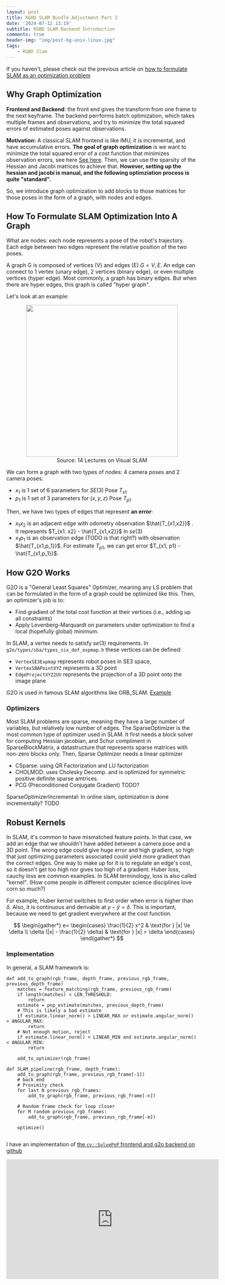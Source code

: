 ```yaml
---
layout: post
title: RGBD SLAM Bundle Adjustment Part 2
date: '2024-07-12 13:19'
subtitle: RGBD SLAM Backend Introduction
comments: true
header-img: "img/post-bg-unix-linux.jpg"
tags:
    - RGBD Slam
---
```


If you haven't, please check out the previous article on [how to formulate SLAM as an optimization problem](./2024-07-11-rgbd-slam-bundle-adjustment.markdown)

## Why Graph Optimization

**Frontend and Backend**: the front end gives the transform from one frame to the next keyframe. The backend perrforms batch optimization, which takes multiple frames and observations, and try to minimize the total squared errors of estimated poses against observations.

**Motivation:** A classical SLAM frontend is like IMU, it is incremental, and have accumulative errors.  **The goal of graph optimization** is we want to minimize the total squared error of a cost function that minimizes observation errors, see here [See here](./2024-07-11-rgbd-slam-bundle-adjustment.markdown). Then, we can use the sparsity of the Hessian and Jacobi matrices to achieve that. **However, setting up the hessian and jacobi is manual, and the following optimziation process is quite "standard".**

So, we introduce graph optimization to add blocks to those matrices for those poses in the form of a graph, with nodes and edges.

## How To Formulate SLAM Optimization Into A Graph

What are nodes: each node represents a pose of the robot's trajectory. Each edge between two edges represent the relative position of the two poses.

A graph G is composed of vertices (V) and edges (E) $G={V,E}$. An edge can connect to 1 vertex (unary edge), 2 vertices (binary edge), or even multiple vertices (hyper edge). Most commonly, a graph has binary edges. But when there are hyper edges, this graph is called "hyper graph".

Let's look at an example:

<div style="text-align: center;">
<p align="center">
    <figure>
        <img src="https://github.com/user-attachments/assets/88b87054-fce9-4304-be4f-c6b595ff36ce" height="400" alt=""/>
        <figcaption>Source: 14 Lectures on Visual SLAM</figcaption>
    </figure>
</p>
</div>

We can form a graph with two types of nodes: 4 camera poses and 2 camera poses:

- $x_1$ is 1 set of 6 parameters for $SE(3)$ Pose $T_{x1}$
- $p_1$ is 1 set of 3 parameters for $(x,y,z)$ Pose $T_{p1}$

Then, we have two types of edges that represent **an error**:

- $x_1x_2$ is an adjacent edge with odometry observation $\hat{T_{x1,x2}}$ . It represents $T_{x1. x2} - \hat{T_{x1,x2}}$ in $se(3)$
- $x_1p_1$ is an observation edge (TODO is that right?) with observation $\hat{T_{x1,p_1}}$. For estimate $T_{p1}$, we can get error $T_{x1, p1} - \hat{T_{x1,p_1}}$.

## How G2O Works

G2O is a "General Least Squares" Optimizer, meaning any LS problem that can be formulated in the form of a graph could be optimized like this. Then, an optimizer's job is to:

- Find gradient of the total cost function at their vertices (i.e., adding up all constraints)
- Apply Levenberg-Marquardt on parameters under optimization to find a local (hopefully global) minimum.

In SLAM, a vertex needs to satisfy $se(3)$ requirements. In `g2o/types/sba/types_six_dof_expmap.h` these vertices can be defined:

- `VertexSE3Expmap` represents robot poses in SE3 space,
- `VertexSBAPointXYZ` represents a 3D point
- `EdgeProjectXYZ2UV` represents the projection of a 3D point onto the image plane

G2O is used in famous SLAM algorithms like ORB_SLAM. [Example](https://github.com/RainerKuemmerle/g2o/blob/master/g2o/examples/ba/ba_demo.cpp)

### Optimizers

Most SLAM problems are sparse, meaning they have a large number of variables, but relatively low number of edges. The SparseOptimizer is the most common type of optimizer used in SLAM. It first needs a block solver for computing Hessian jacobian, and Schur compliment in SparseBlockMatrix, a datastructure that represents sparse matrices with non-zero blocks only. Then, Sparse Optimizer needs a linear optimizer

- CSparse: using QR Factorization and LU factorization
- CHOLMOD: uses Cholesky Decomp. and is optimized for symmetric positive definite sparse amtrices.
- PCG (Preconditioned Conjugate Gradient) TODO?

SparseOptimizerIncremental: In online slam, optimization is done incrementally? TODO

## Robust Kernels

In SLAM, it's common to have mismatched feature points. In that case, we add an edge that we shouldn't have added between a camera pose and a 3D point. The wrong edge could give huge error and high gradient, so high that just optimizing parameters associated could yield more gradient than the correct edges. One way to make up for it is to regulate an edge's cost, so it doesn't get too high nor gives too high of a gradient. Huber loss, cauchy loss are common examples. In SLAM terminology, loss is also called  "kernel". (How come people in different computer science disciplines love corn so much?)

For example, Huber kernel switches to first order when error is higher than $\delta$. Also, it is continuous and derivable at $y - \hat{y} = \delta$. This is important, because we need to get gradient everywhere at the cost function.

$$
\begin{gather*}
e=
\begin{cases}
\frac{1}{2} x^2 & \text{for } |x| \le \delta \\
\delta (|x| - \frac{1}{2} \delta) & \text{for } |x| > \delta
\end{cases}
\end{gather*}
$$

### Implementation

In general, a SLAM framework is:

```
def add_to_graph(rgb_frame, depth_frame, previous_rgb_frame, previous_depth_frame)
    matches = feature_matching(rgb_frame, previous_rgb_frame)
    if length(matches) < LEN_THRESHOLD:
        return
    estimate = pnp_estimate(matches, previous_depth_frame)
    # This is likely a bad estimate
    if estimate.linear_norm() > LINEAR_MAX or estimate.angular_norm() > ANGULAR_MAX:
        return
    # Not enough motion, reject
    if estimate.linear_norm() < LINEAR_MIN and estimate.angular_norm() < ANGULAR_MIN:
        return

    add_to_optimizer(rgb_frame)

def SLAM_pipeline(rgb_frame, depth_frame):
    add_to_graph(rgb_frame, previous_rgb_frame[-1]) 
    # back end
    # Proximity check
    for last N previous_rgb_frames:
        add_to_graph(rgb_frame, previous_rgb_frame[-n]) 

    # Random frame check for loop closer
    for M random previous_rgb_frames:
        add_to_graph(rgb_frame, previous_rgb_frame[-m]) 

    optimize() 
    
```

I have an implementation of [the `cv::SolvePnP` frontend and g2o backend on github](https://github.com/RicoJia/dream_cartographer/tree/main/rgbd_slam_rico)

<iframe width="560" height="315" src="https://www.youtube.com/embed/jCsX9R2aa-I?si=JEyQF3Gw1BrXfVxO" title="YouTube video player" frameborder="0" allow="accelerometer; autoplay; clipboard-write; encrypted-media; gyroscope; picture-in-picture; web-share" referrerpolicy="strict-origin-when-cross-origin" allowfullscreen></iframe>
